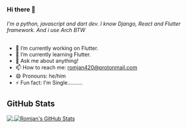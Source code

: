 ### Hi there 👋

<!--
**RomjanHossain/RomjanHossain** is a ✨ _special_ ✨ repository because its `README.md` (this file) appears on your GitHub profile.
-->
###### I'm a python, javascript and dart dev. I know Django, React and Flutter framework.  And *i use Arch BTW*

- 🔭 I’m currently working on Flutter.
- 🌱 I’m currently learning Flutter.
- 💬 Ask me about anything!
- 📫 How to reach me: romjan420@protonmail.com
- 😄 Pronouns: he/him
- ⚡ Fun fact: I'm Single..........
  



## GitHub Stats

<a href="https://github.com/RomjanHossain/RomjanHossain">
  <img align="center" src="https://github-readme-stats.vercel.app/api/top-langs/?username=RomjanHossain&langs_count=20&layout=compact&theme=gotham&show_icons=true&line_height=27" />
</a>


<a href="https://github.com/RomjanHossain/RomjanHossain">
  <img align="center" src="https://github-readme-stats.vercel.app/api?username=RomjanHossain&theme=gotham" alt="Romjan's GitHub Stats" />
</a>


<!-- <a href="https://github.com/RomjanHossain/RomjanHossain">
  <img align="center" src="https://github-readme-stats.vercel.app/api/wakatime?username=romjan1412&layout=compact&theme=gotham" />
</a> -->
